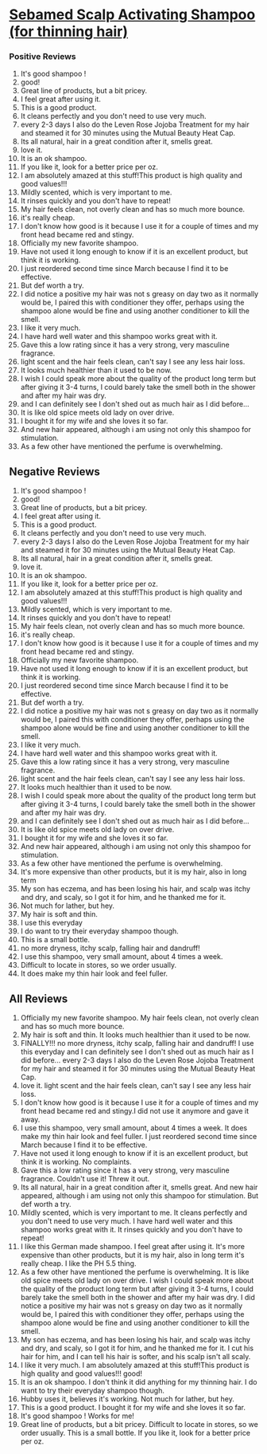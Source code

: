 # [Sebamed Scalp Activating Shampoo (for thinning hair)](https://products.checkmycream.com/products/Sebamed-Scalp-Activating-Shampoo-(for-thinning-hair).html)

### Positive Reviews

<ol>
      <li>It&#x27;s good shampoo !</li>
      <li>good!</li>
      <li>Great line of products, but a bit pricey.</li>
      <li>I feel great after using it.</li>
      <li>This is a good product.</li>
      <li>It cleans perfectly and you don&#x27;t need to use very much.  </li>
      <li>every 2-3 days I also do the Leven Rose Jojoba Treatment for my hair and steamed it for 30 minutes using the Mutual Beauty Heat Cap.</li>
      <li>Its all natural, hair in a great condition after it, smells great.</li>
      <li>love it.</li>
      <li>It is an ok shampoo.  </li>
      <li>If you like it, look for a better price per oz.</li>
      <li>I am absolutely amazed at this stuff!This product is high quality and good values!!!</li>
      <li>Mildly scented, which is very important to me.  </li>
      <li>It rinses quickly and you don&#x27;t have to repeat!</li>
      <li>My hair feels clean, not overly clean and has so much more bounce.</li>
      <li>it&#x27;s really cheap.</li>
      <li>I don&#x27;t know how good is it because I use it for a couple of times and my front head became red and stingy.</li>
      <li>Officially my new favorite shampoo.  </li>
      <li>Have not used it long enough to know if it is an excellent product, but think it is working.  </li>
      <li>I just reordered second time since March because I find it to be effective.</li>
      <li>But def worth a try.</li>
      <li>I did notice a positive my hair was not s greasy on day two as it normally would be, I paired this with conditioner they offer, perhaps using the shampoo alone would be fine and using another conditioner to kill the smell.</li>
      <li>I like it very much.</li>
      <li>I have hard well water and this shampoo works great with it.</li>
      <li>Gave this a low rating since it has a very strong, very masculine fragrance.  </li>
      <li>light scent and the hair feels clean, can&#x27;t say I see any less hair loss.</li>
      <li>It looks much healthier than it used to be now.</li>
      <li>I wish I could speak more about the quality of the  product long term but after giving it 3-4 turns, I could barely take the smell both in the shower and after my hair was dry.  </li>
      <li>and I can definitely see I don&#x27;t shed out as much hair as I did before...</li>
      <li>It is like old spice meets old lady on over drive.  </li>
      <li>I bought it for my wife and she loves it so far.</li>
      <li>And new hair appeared, although i am using not only this shampoo for stimulation.</li>
      <li>As a few other have mentioned the perfume is overwhelming.</li>
</ol>


<h2>Negative Reviews</h2>
<ol>
<li> It&#x27;s good shampoo !</li>
<li> good!</li>
<li> Great line of products, but a bit pricey.</li>
<li> I feel great after using it.</li>
<li> This is a good product.</li>
<li> It cleans perfectly and you don&#x27;t need to use very much.  </li>
<li> every 2-3 days I also do the Leven Rose Jojoba Treatment for my hair and steamed it for 30 minutes using the Mutual Beauty Heat Cap.</li>
<li> Its all natural, hair in a great condition after it, smells great.</li>
<li> love it.</li>
<li> It is an ok shampoo.  </li>
<li> If you like it, look for a better price per oz.</li>
<li> I am absolutely amazed at this stuff!This product is high quality and good values!!!</li>
<li> Mildly scented, which is very important to me.  </li>
<li> It rinses quickly and you don&#x27;t have to repeat!</li>
<li> My hair feels clean, not overly clean and has so much more bounce.</li>
<li> it&#x27;s really cheap.</li>
<li> I don&#x27;t know how good is it because I use it for a couple of times and my front head became red and stingy.</li>
<li> Officially my new favorite shampoo.  </li>
<li> Have not used it long enough to know if it is an excellent product, but think it is working.  </li>
<li> I just reordered second time since March because I find it to be effective.</li>
<li> But def worth a try.</li>
<li> I did notice a positive my hair was not s greasy on day two as it normally would be, I paired this with conditioner they offer, perhaps using the shampoo alone would be fine and using another conditioner to kill the smell.</li>
<li> I like it very much.</li>
<li> I have hard well water and this shampoo works great with it.</li>
<li> Gave this a low rating since it has a very strong, very masculine fragrance.  </li>
<li> light scent and the hair feels clean, can&#x27;t say I see any less hair loss.</li>
<li> It looks much healthier than it used to be now.</li>
<li> I wish I could speak more about the quality of the  product long term but after giving it 3-4 turns, I could barely take the smell both in the shower and after my hair was dry.  </li>
<li> and I can definitely see I don&#x27;t shed out as much hair as I did before...</li>
<li> It is like old spice meets old lady on over drive.  </li>
<li> I bought it for my wife and she loves it so far.</li>
<li> And new hair appeared, although i am using not only this shampoo for stimulation.</li>
<li> As a few other have mentioned the perfume is overwhelming.</li>
<li> It&#x27;s more expensive than other products, but it is my hair, also in long term</li>
<li> My son has eczema, and has been losing his hair, and scalp was itchy and dry, and scaly, so I got it for him, and he thanked me for it.  </li>
<li> Not much for lather, but hey.</li>
<li> My hair is soft and thin.</li>
<li> I use this everyday</li>
<li> I do want to try their everyday shampoo though.</li>
<li> This is a small bottle.</li>
<li> no more dryness, itchy scalp, falling hair and dandruff!</li>
<li> I use this shampoo, very small amount, about 4 times a week.</li>
<li> Difficult to locate in stores, so we order usually.</li>
<li> It does make my thin hair look and feel fuller.</li>
</ol>

<h2>All Reviews</h2>

<ol>
    <li> Officially my new favorite shampoo.  My hair feels clean, not overly clean and has so much more bounce.</li>
    <li> My hair is soft and thin. It looks much healthier than it used to be now.</li>
    <li> FINALLY!!! no more dryness, itchy scalp, falling hair and dandruff! I use this everyday and I can definitely see I don&#x27;t shed out as much hair as I did before... every 2-3 days I also do the Leven Rose Jojoba Treatment for my hair and steamed it for 30 minutes using the Mutual Beauty Heat Cap.</li>
    <li> love it. light scent and the hair feels clean, can&#x27;t say I see any less hair loss.</li>
    <li> I don&#x27;t know how good is it because I use it for a couple of times and my front head became red and stingy.I did not use it anymore and gave it away.</li>
    <li> I use this shampoo, very small amount, about 4 times a week. It does make my thin hair look and feel fuller. I just reordered second time since March because I find it to be effective.</li>
    <li> Have not used it long enough to know if it is an excellent product, but think it is working.  No complaints.</li>
    <li> Gave this a low rating since it has a very strong, very masculine fragrance.  Couldn&#x27;t use it!  Threw it out.</li>
    <li> Its all natural, hair in a great condition after it, smells great. And new hair appeared, although i am using not only this shampoo for stimulation. But def worth a try.</li>
    <li> Mildly scented, which is very important to me.  It cleans perfectly and you don&#x27;t need to use very much.  I have hard well water and this shampoo works great with it. It rinses quickly and you don&#x27;t have to repeat!</li>
    <li> I like this German made shampoo. I feel great after using it. It&#x27;s more expensive than other products, but it is my hair, also in long term it&#x27;s really cheap. I like the PH 5.5 thing.</li>
    <li> As a few other have mentioned the perfume is overwhelming. It is like old spice meets old lady on over drive.  I wish I could speak more about the quality of the  product long term but after giving it 3-4 turns, I could barely take the smell both in the shower and after my hair was dry.  I did notice a positive my hair was not s greasy on day two as it normally would be, I paired this with conditioner they offer, perhaps using the shampoo alone would be fine and using another conditioner to kill the smell.</li>
    <li> My son has eczema, and has been losing his hair, and scalp was itchy and dry, and scaly, so I got it for him, and he thanked me for it.  I cut his hair for him, and I can tell his hair is softer, and his scalp isn&#x27;t all scaly.</li>
    <li> I like it very much. I am absolutely amazed at this stuff!This product is high quality and good values!!! good!</li>
    <li> It is an ok shampoo.  I don&#x27;t think it did anything for my thinning hair. I do want to try their everyday shampoo though.</li>
    <li> Hubby uses it, believes it&#x27;s working.  Not much for lather, but hey.</li>
    <li> This is a good product. I bought it for my wife and she loves it so far.</li>
    <li> It&#x27;s good shampoo ! Works for me!</li>
    <li> Great line of products, but a bit pricey. Difficult to locate in stores, so we order usually. This is a small bottle. If you like it, look for a better price per oz.</li>
</ol>





